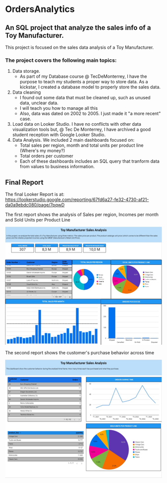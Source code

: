 # OrdersAnalytics

## An SQL project that analyze the sales info of a Toy Manufacturer.

This project is focused on the sales data analysis of a Toy Manufacturer. 


### The project covers the following main topics:

1. Data storage. 
	- As part of my Database course @ TecDeMonterrey, I have the purpose to teach my students a proper way to store data. As a kickstar, I created a database model to properly store the sales data.
2. Data cleaning
	- I found out some data that must be cleaned up, such as unused data, unclear data.
	- I will teach you how to manage all this
	- Also, data was dated on 2002 to 2005. I just made it "a more recent" case.
3. Load data on Looker Studio. I have no conflicts with other data visualization tools but, @ Tec De Monterrey, I have archived a good student reception with Google Looker Studio.
4. Data Analysis. We included 2 main dashboards focused on:
	- Total sales per region, month and total units per product line (Where's my money?)
	- Total orders per customer
	- Each of these dashboards includes an SQL query that tranform data from values to business information.


## Final Report

The final Looker Report is at: https://lookerstudio.google.com/reporting/67fd6a27-fe32-4730-af21-da0a9ebdc080/page/7pqwD

The first report shows the analysis of Sales per region, Incomes per month and Sold Units per Product Line

![Dashboard analysis](Dashboard.jpeg)

The second report shows the customer's purchase behavior across time

![Dashboard analysis](Dashboard2.jpeg)